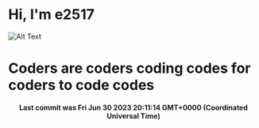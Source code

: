 # Hi, I'm e2517

![Alt Text](https://github.com/E2517/e2517/blob/master/images/background.gif)

# Coders are coders coding codes for coders to code codes

<h4 align="center">Last commit was Fri Jun 30 2023 20:11:14 GMT+0000 (Coordinated Universal Time)</h4>
